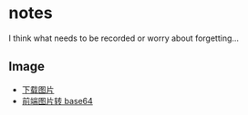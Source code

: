 # notes

I think what needs to be recorded or worry about forgetting...

## Image

- [下载图片](https://github.com/wangxiaogangbywin/notes/blob/master/image/download.md)
- [前端图片转 base64](https://github.com/wangxiaogangbywin/notes/blob/master/image/urlToBase64.md)
